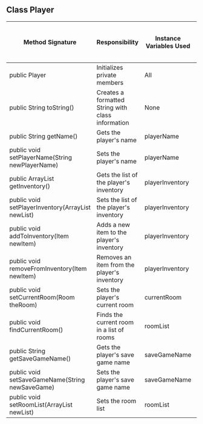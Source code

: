 ## Class Player

| Method Signature                                  | Responsibility                                    | Instance Variables Used | Other Class Methods Called | Objects Used with Method Calls | Lines of Code |
|---------------------------------------------------|---------------------------------------------------|-------------------------|----------------------------|--------------------------------|---------------|
| public Player                                     | Initializes private members                       | All                     | None                       | None                           | 5             |
| public String toString()                          | Creates a formatted String with class information | None                    | None                       | None                           | 1             |
| public String getName()                           | Gets the player's name                            | playerName              | None                       | None                           | 1             |
| public void setPlayerName(String newPlayerName)   | Sets the player's name                            | playerName              | None                       | None                           | 1             |
| public ArrayList getInventory()                   | Gets the list of the player's inventory           | playerInventory         | None                       | None                           | 1             |
| public void setPlayerInventory(ArrayList newList) | Sets the list of the player's inventory           | playerInventory         | None                       | None                           | 1             |
| public void addToInventory(Item newItem)          | Adds a new item to the player's inventory         | playerInventory         | None                       | None                           | 1             |
| public void removeFromInventory(Item newItem)     | Removes an item from the player's inventory       | playerInventory         | None                       | None                           | 1             |
| public void setCurrentRoom(Room theRoom)          | Sets the player's current room                    | currentRoom             | None                       | None                           | 1             |
| public void findCurrentRoom()                     | Finds the current room in a list of rooms         | roomList                | setCurrentRoom             | None                           | 5             |
| public String getSaveGameName()                   | Gets the player's save game name                  | saveGameName            | None                       | None                           | 1             |
| public void setSaveGameName(String newSaveGame)   | Sets the player's save game name                  | saveGameName            | None                       | None                           | 1             |
| public void setRoomList(ArrayList newList)        | Sets the room list                                | roomList                | None                       | None                           | 1             |